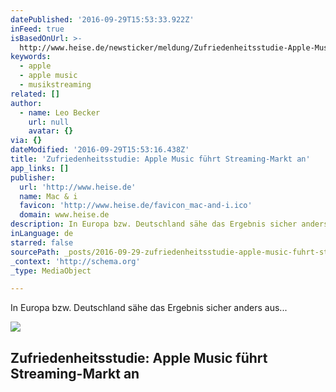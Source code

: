 ```yaml
---
datePublished: '2016-09-29T15:53:33.922Z'
inFeed: true
isBasedOnUrl: >-
  http://www.heise.de/newsticker/meldung/Zufriedenheitsstudie-Apple-Music-fuehrt-Streaming-Markt-an-3337687.html
keywords:
  - apple
  - apple music
  - musikstreaming
related: []
author:
  - name: Leo Becker
    url: null
    avatar: {}
via: {}
dateModified: '2016-09-29T15:53:16.438Z'
title: 'Zufriedenheitsstudie: Apple Music führt Streaming-Markt an'
app_links: []
publisher:
  url: 'http://www.heise.de'
  name: Mac & i
  favicon: 'http://www.heise.de/favicon_mac-and-i.ico'
  domain: www.heise.de
description: In Europa bzw. Deutschland sähe das Ergebnis sicher anders aus…
inLanguage: de
starred: false
sourcePath: _posts/2016-09-29-zufriedenheitsstudie-apple-music-fuhrt-streaming-markt-an.md
_context: 'http://schema.org'
_type: MediaObject

---
```

In Europa bzw. Deutschland sähe das Ergebnis sicher anders aus...

<article style=""><img src="https://imgflo.herokuapp.com/graph/2b2431f8e7ba7b0/528f5087c00ebb45843d6cdb1c745b5a/noop.jpeg?input=http%3A%2F%2Fwww.heise.de%2Fimgs%2F18%2F1%2F8%2F9%2F9%2F5%2F2%2F6%2Furn-newsml-dpa-com-20090101-150629-99-10515_large_4_3-3ccd137e332a534d.jpeg" /><h1>Zufriedenheitsstudie: Apple Music führt Streaming-Markt an</h1></article>